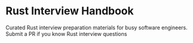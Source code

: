 # Rust Interview Handbook
Curated Rust interview preparation materials for busy software engineers. Submit a PR if you know Rust interview questions
